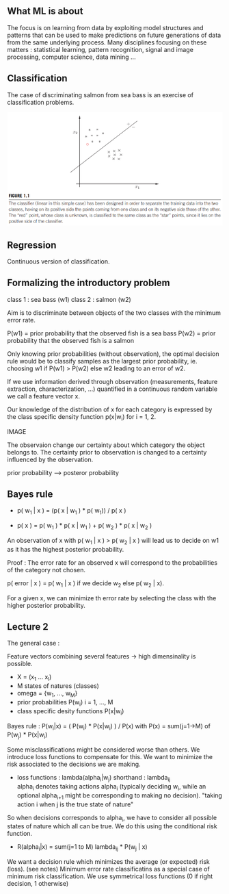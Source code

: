 ## What ML is about

The focus is on learning from data by exploiting model structures and patterns that can be used to make predictions on future generations of data from the same underlying process. Many disciplines focusing on these matters : statistical learning, pattern recognition, signal and image processing, computer science, data mining ...

## Classification

The case of discriminating salmon from sea bass is an exercise of classification problems.

![Classification example](img/classification.png)

## Regression

Continuous version of classification.

## Formalizing the introductory problem

class 1 : sea bass (w1)
class 2 : salmon (w2)

Aim is to discriminate between objects of the two classes with the minimum error rate.


P(w1) = prior probability that the observed fish is a sea bass
P(w2) = prior probability that the observed fish is a salmon

Only knowing prior probabilities (without observation), the optimal decision rule would be to classify samples as the largest prior probability, ie. choosing w1 if P(w1) > P(w2) else w2 leading to an error of w2.

If we use information derived through observation (measurements, feature extraction, characterization, ...) quantified in a continuous random variable we call a feature vector x.

Our knowledge of the distribution of x for each category is expressed by the class specific density function p(x|w<sub>i</sub>) for i = 1, 2. 

IMAGE

The observaion change our certainty about which category the object belongs to. The certainty prior to observation is changed to a certainty influenced by the observation.

prior probability --> posteror probability

## Bayes rule

* p( w<sub>1</sub> | x ) = (p( x | w<sub>1</sub> ) * p( w<sub>1</sub>)) / p( x )

* p( x ) = p( w<sub>1</sub> ) * p( x | w<sub>1</sub> ) + p( w<sub>2</sub> ) * p( x | w<sub>2</sub> )

An observation of x with p( w<sub>1</sub> | x ) > p( w<sub>2</sub> | x ) will lead us to decide on w1 as it has the highest posterior probability.

Proof : The error rate for an observed x will correspond to the probabilities of the category not chosen.

p( error | x ) = p( w<sub>1</sub> | x ) if we decide w<sub>2</sub> else p( w<sub>2</sub> | x).

For a given x, we can minimize th error rate by selecting the class with the higher posterior probability.

## Lecture 2

The general case :

Feature vectors combining several features -> high dimensinality is possible. 
* X = (x<sub>1</sub> ... x<sub>l</sub>)
* M states of natures (classes)
* omega = {w<sub>1</sub>, ..., w<sub>M</sub>}
* prior probabilities P(w<sub>i</sub>) i = 1, ..., M
* class specific desity functions P(x|w<sub>i</sub>)

Bayes rule : P(w<sub>i</sub>|x) = ( P(w<sub>i</sub>) * P(x|w<sub>i</sub>) ) / P(x)
with P(x) = sum(j=1->M) of P(w<sub>j</sub>) * P(x|w<sub>i</sub>)

Some misclassifications might be considered worse than others. We introduce loss functions to compensate for this. We want to minimize the risk associated to the decisions we are making.

* loss functions : lambda(alpha<sub>i</sub>|w<sub>j</sub>) shorthand : lambda<sub>ij</sub>  
alpha<sub>i</sub> denotes taking actions alpha<sub>i</sub> (typically deciding w<sub>i</sub>, while an optional alpha<sub>i+1</sub> might be corresponding to making no decision).
"taking action i when j is the true state of nature"

So when decisions corresponds to alpha<sub>i</sub>, we have to consider all possible states of nature which all can be true. We do this using the conditional risk function.

* R(alpha<sub>i</sub>|x) = sum(j=1 to M) lambda<sub>ij</sub> * P(w<sub>j</sub> | x)

We want a decision rule which minimizes the average (or expected) risk (loss). (see notes)
Minimum error rate classificatins as a special case of minimum risk classification. We use symmetrical loss functions (0 if right decision, 1 otherwise)